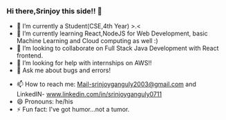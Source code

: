 ### Hi there,Srinjoy this side!! 👋
<!--![batman](https://github.com/Srinjoy07/Srinjoy07/assets/97277466/1d5300b8-8274-43c0-8147-7bfe075cf654)-->


- 🔭 I’m currently a Student(CSE,4th Year) >.<
- 🌱 I’m currently learning React,NodeJS for Web Development, basic Machine Learning and Cloud computing as well :)
- 👯 I’m looking to collaborate on Full Stack Java Development with React frontend.
- 🤔 I’m looking for help with internships on AWS!!
- 💬 Ask me about bugs and errors!
<!-- :).And sometimes about my life too :)-->
- 📫 How to reach me: Mail-srinjoyganguly2003@gmail.com and LinkedIN- www.linkedin.com/in/srinjoyganguly0711
- 😄 Pronouns: he/his
- ⚡ Fun fact: I've got humor...not a tumor.
